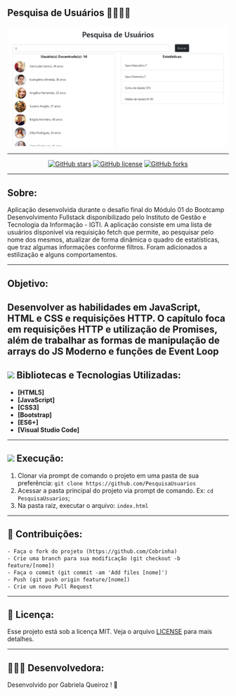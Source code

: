## Pesquisa de Usuários 🧍‍♂️🧍‍♀️

<p align="center">
   <img src="image/logo.png" alt="PesquisaUsuarios"/>
</p>

---
<div align="center">

[![GitHub stars](https://img.shields.io/github/stars/gabiqrm/PesquisaUsuarios)](https://github.com/gabiqrm/PesquisaUsuarios)<space> <space>[![GitHub license](https://img.shields.io/github/license/gabiqrm/PesquisaUsuarios)](https://github.com/gabiqrm/PesquisaUsuarios/blob/master/LICENSE)<space> <space>[![GitHub forks](https://img.shields.io/github/forks/gabiqrm/PesquisaUsuarios)](https://github.com/gabiqrm/PesquisaUsuarios/)

</div>

---
## Sobre: 
Aplicação desenvolvida durante o desafio final do Módulo 01 do Bootcamp Desenvolvimento Fullstack disponibilizado pelo Instituto de Gestão e Tecnologia da Informação - IGTI. 
A aplicação consiste em uma lista de usuários disponível via requisição fetch que permite, ao pesquisar pelo nome dos mesmos, atualizar de forma dinâmica o quadro de estatísticas, que traz algumas informações conforme filtros.
Foram adicionados a estilização e alguns comportamentos.

---
## Objetivo:
Desenvolver as habilidades em JavaScript, HTML e CSS e requisições HTTP.
O capítulo foca em requisições HTTP e utilização de Promises, além de trabalhar as formas de manipulação de arrays do JS Moderno e funções de Event Loop
---
## ![](https://img.icons8.com/ios-filled/20/000000/hammer.png) Bibliotecas e Tecnologias Utilizadas:    

- **[HTML5]**
- **[JavaScript]**
- **[CSS3]**
- **[Bootstrap]** 
- **[ES6+]**
- **[Visual Studio Code]**

---
## ![](https://img.icons8.com/metro/20/000000/run-command.png) Execução:

1. Clonar via prompt de comando o projeto em uma pasta de sua preferência: `git clone https://github.com/PesquisaUsuarios`
2. Acessar a pasta principal do projeto via prompt de comando. Ex: `cd PesquisaUsuarios`;
3. Na pasta raiz, executar o arquivo: `index.html`

---
## 🔗 Contribuições:
```
- Faça o fork do projeto (https://github.com/Cobrinha)
- Crie uma branch para sua modificação (git checkout -b feature/[nome])
- Faça o commit (git commit -am 'Add files [nome]')
- Push (git push origin feature/[nome])
- Crie um novo Pull Request
```
---
## 🔐 Licença:
Esse projeto está sob a licença MIT. Veja o arquivo [LICENSE](LICENSE) para mais detalhes.

---

## 👩🏻‍💻 Desenvolvedora:

Desenvolvido por Gabriela Queiroz ! 💜
